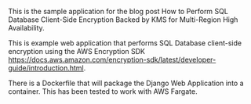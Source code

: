 This is the sample application for the blog post How to Perform SQL Database Client-Side Encryption Backed by KMS for Multi-Region High
Availability.

This is example web application that performs SQL Database client-side encryption using the AWS Encryption SDK https://docs.aws.amazon.com/encryption-sdk/latest/developer-guide/introduction.html.

There is a Dockerfile that will package the Django Web Application into a container. This has been tested to work with AWS Fargate.

